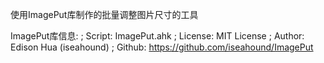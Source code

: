 使用ImagePut库制作的批量调整图片尺寸的工具

ImagePut库信息:
; Script:    ImagePut.ahk
; License:   MIT License
; Author:    Edison Hua (iseahound)
; Github:    https://github.com/iseahound/ImagePut

